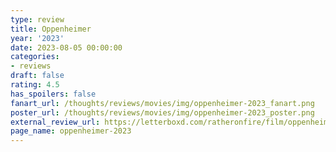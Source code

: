 ```yaml
---
type: review
title: Oppenheimer
year: '2023'
date: 2023-08-05 00:00:00
categories:
- reviews
draft: false
rating: 4.5
has_spoilers: false
fanart_url: /thoughts/reviews/movies/img/oppenheimer-2023_fanart.png
poster_url: /thoughts/reviews/movies/img/oppenheimer-2023_poster.png
external_review_url: https://letterboxd.com/ratheronfire/film/oppenheimer-2023/
page_name: oppenheimer-2023
---
```


